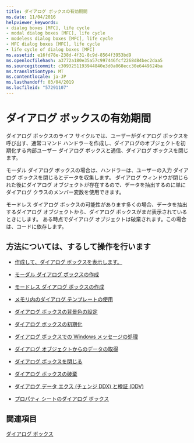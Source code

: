 ```yaml
---
title: ダイアログ ボックスの有効期間
ms.date: 11/04/2016
helpviewer_keywords:
- dialog boxes [MFC], life cycle
- modal dialog boxes [MFC], life cycle
- modeless dialog boxes [MFC], life cycle
- MFC dialog boxes [MFC], life cycle
- life cycle of dialog boxes [MFC]
ms.assetid: e16fd78e-238d-4f31-8c9d-8564f3953bd9
ms.openlocfilehash: a3772a180e35a57c997446fcf2268d84bec2daa5
ms.sourcegitcommit: c3093251193944840e3d0a068ecc30e6449624ba
ms.translationtype: MT
ms.contentlocale: ja-JP
ms.lasthandoff: 03/04/2019
ms.locfileid: "57291107"
---
```

# <a name="life-cycle-of-a-dialog-box"></a>ダイアログ ボックスの有効期間

ダイアログ ボックスのライフ サイクルでは、ユーザーがダイアログ ボックスを呼び出す、通常コマンド ハンドラーを作成し、ダイアログのオブジェクトを初期化する内部ユーザー ダイアログ ボックスと通信、ダイアログ ボックスを閉じます。

モーダル ダイアログ ボックスの場合は、ハンドラーは、ユーザーの入力 ダイアログ ボックスを閉じるとデータを収集します。 ダイアログ ウィンドウが閉じられた後にダイアログ オブジェクトが存在するので、データを抽出するのに単にダイアログ クラスのメンバー変数を使用できます。

モードレス ダイアログ ボックスの可能性があります多くの場合、データを抽出するダイアログ オブジェクトから、ダイアログ ボックスがまだ表示されているときにします。 ある時点でダイアログ オブジェクトは破棄されます。この場合は、コードに依存します。

## <a name="what-do-you-want-to-know-more-about"></a>方法については、するして操作を行います

- [作成して、ダイアログ ボックスを表示します。](../mfc/creating-and-displaying-dialog-boxes.md)

- [モーダル ダイアログ ボックスの作成](../mfc/creating-modal-dialog-boxes.md)

- [モードレス ダイアログ ボックスの作成](../mfc/creating-modeless-dialog-boxes.md)

- [メモリ内のダイアログ テンプレートの使用](../mfc/using-a-dialog-template-in-memory.md)

- [ダイアログ ボックスの背景色の設定](../mfc/setting-the-dialog-boxs-background-color.md)

- [ダイアログ ボックスの初期化](../mfc/initializing-the-dialog-box.md)

- [ダイアログ ボックスでの Windows メッセージの処理](../mfc/handling-windows-messages-in-your-dialog-box.md)

- [ダイアログ オブジェクトからのデータの取得](../mfc/retrieving-data-from-the-dialog-object.md)

- [ダイアログ ボックスを閉じる](../mfc/closing-the-dialog-box.md)

- [ダイアログ ボックスの破棄](../mfc/destroying-the-dialog-box.md)

- [ダイアログ データ エクス (チェンジ DDX) と検証 (DDV)](../mfc/dialog-data-exchange-and-validation.md)

- [プロパティ シートのダイアログ ボックス](../mfc/property-sheets-and-property-pages-mfc.md)

## <a name="see-also"></a>関連項目

[ダイアログ ボックス](../mfc/dialog-boxes.md)
